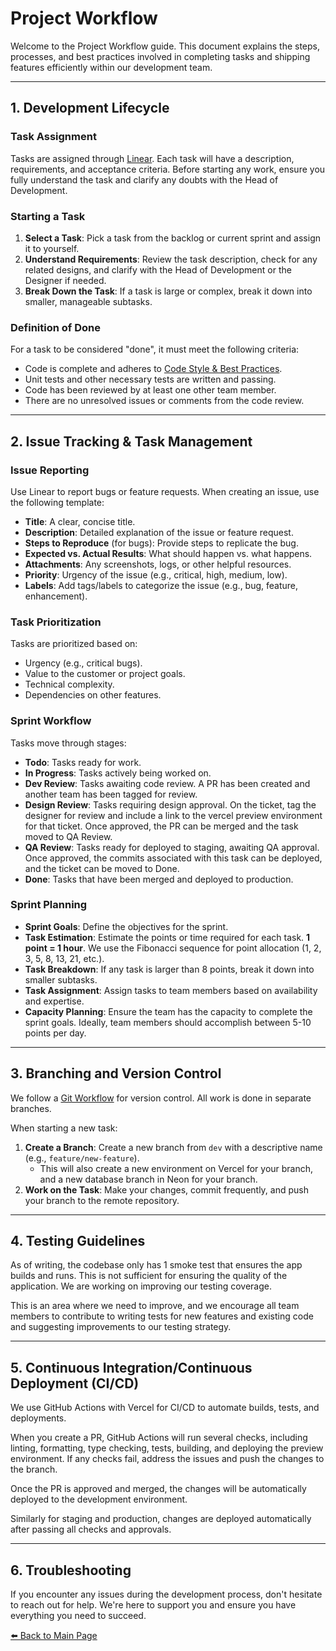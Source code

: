# Project Workflow

Welcome to the Project Workflow guide. This document explains the steps, processes, and best practices involved in completing tasks and shipping features efficiently within our development team.

---

## 1. Development Lifecycle

### Task Assignment

Tasks are assigned through [Linear](https://linear.app/drawbackwards/team/CLV/cycle/active). Each task will have a description, requirements, and acceptance criteria. Before starting any work, ensure you fully understand the task and clarify any doubts with the Head of Development.

### Starting a Task

1. **Select a Task**: Pick a task from the backlog or current sprint and assign it to yourself.
2. **Understand Requirements**: Review the task description, check for any related designs, and clarify with the Head of Development or the Designer if needed.
3. **Break Down the Task**: If a task is large or complex, break it down into smaller, manageable subtasks.

### Definition of Done

For a task to be considered "done", it must meet the following criteria:

- Code is complete and adheres to [Code Style & Best Practices](5.%20Code%20Style%20&%20Best%20Practices.md).
- Unit tests and other necessary tests are written and passing.
- Code has been reviewed by at least one other team member.
- There are no unresolved issues or comments from the code review.

---

## 2. Issue Tracking & Task Management

### Issue Reporting

Use Linear to report bugs or feature requests. When creating an issue, use the following template:

- **Title**: A clear, concise title.
- **Description**: Detailed explanation of the issue or feature request.
- **Steps to Reproduce** (for bugs): Provide steps to replicate the bug.
- **Expected vs. Actual Results**: What should happen vs. what happens.
- **Attachments**: Any screenshots, logs, or other helpful resources.
- **Priority**: Urgency of the issue (e.g., critical, high, medium, low).
- **Labels**: Add tags/labels to categorize the issue (e.g., bug, feature, enhancement).

### Task Prioritization

Tasks are prioritized based on:

- Urgency (e.g., critical bugs).
- Value to the customer or project goals.
- Technical complexity.
- Dependencies on other features.

### Sprint Workflow

Tasks move through stages:

- **Todo**: Tasks ready for work.
- **In Progress**: Tasks actively being worked on.
- **Dev Review**: Tasks awaiting code review. A PR has been created and another team has been tagged for review.
- **Design Review**: Tasks requiring design approval. On the ticket, tag the designer for review and include a link to the vercel preview environment for that ticket. Once approved, the PR can be merged and the task moved to QA Review.
- **QA Review**: Tasks ready for deployed to staging, awaiting QA approval. Once approved, the commits associated with this task can be deployed, and the ticket can be moved to Done.
- **Done**: Tasks that have been merged and deployed to production.

### Sprint Planning

- **Sprint Goals**: Define the objectives for the sprint.
- **Task Estimation**: Estimate the points or time required for each task. **1 point = 1 hour**. We use the Fibonacci sequence for point allocation (1, 2, 3, 5, 8, 13, 21, etc.).
- **Task Breakdown**: If any task is larger than 8 points, break it down into smaller subtasks.
- **Task Assignment**: Assign tasks to team members based on availability and expertise.
- **Capacity Planning**: Ensure the team has the capacity to complete the sprint goals. Ideally, team members should accomplish between 5-10 points per day.

---

## 3. Branching and Version Control

We follow a [Git Workflow](4.%20Version%20Control%20with%20Git.md) for version control. All work is done in separate branches.

When starting a new task:

1. **Create a Branch**: Create a new branch from `dev` with a descriptive name (e.g., `feature/new-feature`).
    - This will also create a new environment on Vercel for your branch, and a new database branch in Neon for your branch.
2. **Work on the Task**: Make your changes, commit frequently, and push your branch to the remote repository.

---

## 4. Testing Guidelines

As of writing, the codebase only has 1 smoke test that ensures the app builds and runs. This is not sufficient for ensuring the quality of the application. We are working on improving our testing coverage.

This is an area where we need to improve, and we encourage all team members to contribute to writing tests for new features and existing code and suggesting improvements to our testing strategy.

---

## 5. Continuous Integration/Continuous Deployment (CI/CD)

We use GitHub Actions with Vercel for CI/CD to automate builds, tests, and deployments.

When you create a PR, GitHub Actions will run several checks, including linting, formatting, type checking, tests, building, and deploying the preview environment. If any checks fail, address the issues and push the changes to the branch.

Once the PR is approved and merged, the changes will be automatically deployed to the development environment.

Similarly for staging and production, changes are deployed automatically after passing all checks and approvals.

---

## 6. Troubleshooting

If you encounter any issues during the development process, don't hesitate to reach out for help. We're here to support you and ensure you have everything you need to succeed.

[⬅️ Back to Main Page](../New%20Developer%20Orientation%20and%20Resources.md)